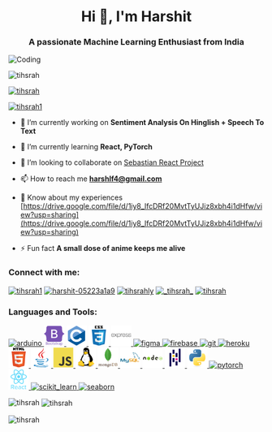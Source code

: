 <h1 align="center">Hi 👋, I'm Harshit</h1>
<h3 align="center">A passionate Machine Learning Enthusiast from India</h3>
<img align="centre" alt="Coding" width="400" src="https://blogger.googleusercontent.com/img/b/R29vZ2xl/AVvXsEiSnAtfWx-dO_L9iaD1WP5gPOut-FvOw76VWiNE-8QnZQNOYDAwCA12JpW5QB9In0-bcq1Q56ENVDvLPoi7jiagnJfVhAc4x944G0dFprIWgGgFFzXsOLNYY2zaBsJdZ0-bwazGvK7n2ochIz2DKs5OkHtA0FASI81xVRH6RLnAyN7z7-JcXrFBMswC/s320/ezgif-5-55ea29d673.gif">

<p align="left"> <img src="https://komarev.com/ghpvc/?username=tihsrah&label=Profile%20views&color=0e75b6&style=flat" alt="tihsrah" /> </p>

<p align="left"> <a href="https://github.com/ryo-ma/github-profile-trophy"><img src="https://github-profile-trophy.vercel.app/?username=tihsrah" alt="tihsrah" /></a> </p>

<p align="left"> <a href="https://twitter.com/tihsrah1" target="blank"><img src="https://img.shields.io/twitter/follow/tihsrah1?logo=twitter&style=for-the-badge" alt="tihsrah1" /></a> </p>

- 🔭 I’m currently working on **Sentiment Analysis On Hinglish + Speech To Text**

- 🌱 I’m currently learning **React, PyTorch**

- 👯 I’m looking to collaborate on [Sebastian React Project](https://github.com/Tihsrah/Sebastian.git)

- 📫 How to reach me **harshlf4@gmail.com**

- 📄 Know about my experiences [https://drive.google.com/file/d/1iy8_lfcDRf20MvtTyUJiz8xbh4i1dHfw/view?usp=sharing](https://drive.google.com/file/d/1iy8_lfcDRf20MvtTyUJiz8xbh4i1dHfw/view?usp=sharing)

- ⚡ Fun fact **A small dose of anime keeps me alive**

<h3 align="left">Connect with me:</h3>
<p align="left">
<a href="https://twitter.com/tihsrah1" target="blank"><img align="center" src="https://raw.githubusercontent.com/rahuldkjain/github-profile-readme-generator/master/src/images/icons/Social/twitter.svg" alt="tihsrah1" height="30" width="40" /></a>
<a href="https://linkedin.com/in/harshit-05223a1a9" target="blank"><img align="center" src="https://raw.githubusercontent.com/rahuldkjain/github-profile-readme-generator/master/src/images/icons/Social/linked-in-alt.svg" alt="harshit-05223a1a9" height="30" width="40" /></a>
<a href="https://kaggle.com/tihsrahly" target="blank"><img align="center" src="https://raw.githubusercontent.com/rahuldkjain/github-profile-readme-generator/master/src/images/icons/Social/kaggle.svg" alt="tihsrahly" height="30" width="40" /></a>
<a href="https://instagram.com/_tihsrah_" target="blank"><img align="center" src="https://raw.githubusercontent.com/rahuldkjain/github-profile-readme-generator/master/src/images/icons/Social/instagram.svg" alt="_tihsrah_" height="30" width="40" /></a>
<a href="https://www.leetcode.com/tihsrah" target="blank"><img align="center" src="https://raw.githubusercontent.com/rahuldkjain/github-profile-readme-generator/master/src/images/icons/Social/leet-code.svg" alt="tihsrah" height="30" width="40" /></a>
</p>

<h3 align="left">Languages and Tools:</h3>
<p align="left"> <a href="https://www.arduino.cc/" target="_blank" rel="noreferrer"> <img src="https://cdn.worldvectorlogo.com/logos/arduino-1.svg" alt="arduino" width="40" height="40"/> </a> <a href="https://getbootstrap.com" target="_blank" rel="noreferrer"> <img src="https://raw.githubusercontent.com/devicons/devicon/master/icons/bootstrap/bootstrap-plain-wordmark.svg" alt="bootstrap" width="40" height="40"/> </a> <a href="https://www.cprogramming.com/" target="_blank" rel="noreferrer"> <img src="https://raw.githubusercontent.com/devicons/devicon/master/icons/c/c-original.svg" alt="c" width="40" height="40"/> </a> <a href="https://www.w3schools.com/css/" target="_blank" rel="noreferrer"> <img src="https://raw.githubusercontent.com/devicons/devicon/master/icons/css3/css3-original-wordmark.svg" alt="css3" width="40" height="40"/> </a> <a href="https://expressjs.com" target="_blank" rel="noreferrer"> <img src="https://raw.githubusercontent.com/devicons/devicon/master/icons/express/express-original-wordmark.svg" alt="express" width="40" height="40"/> </a> <a href="https://www.figma.com/" target="_blank" rel="noreferrer"> <img src="https://www.vectorlogo.zone/logos/figma/figma-icon.svg" alt="figma" width="40" height="40"/> </a> <a href="https://firebase.google.com/" target="_blank" rel="noreferrer"> <img src="https://www.vectorlogo.zone/logos/firebase/firebase-icon.svg" alt="firebase" width="40" height="40"/> </a> <a href="https://git-scm.com/" target="_blank" rel="noreferrer"> <img src="https://www.vectorlogo.zone/logos/git-scm/git-scm-icon.svg" alt="git" width="40" height="40"/> </a> <a href="https://heroku.com" target="_blank" rel="noreferrer"> <img src="https://www.vectorlogo.zone/logos/heroku/heroku-icon.svg" alt="heroku" width="40" height="40"/> </a> <a href="https://www.w3.org/html/" target="_blank" rel="noreferrer"> <img src="https://raw.githubusercontent.com/devicons/devicon/master/icons/html5/html5-original-wordmark.svg" alt="html5" width="40" height="40"/> </a> <a href="https://www.java.com" target="_blank" rel="noreferrer"> <img src="https://raw.githubusercontent.com/devicons/devicon/master/icons/java/java-original.svg" alt="java" width="40" height="40"/> </a> <a href="https://developer.mozilla.org/en-US/docs/Web/JavaScript" target="_blank" rel="noreferrer"> <img src="https://raw.githubusercontent.com/devicons/devicon/master/icons/javascript/javascript-original.svg" alt="javascript" width="40" height="40"/> </a> <a href="https://www.linux.org/" target="_blank" rel="noreferrer"> <img src="https://raw.githubusercontent.com/devicons/devicon/master/icons/linux/linux-original.svg" alt="linux" width="40" height="40"/> </a> <a href="https://www.mongodb.com/" target="_blank" rel="noreferrer"> <img src="https://raw.githubusercontent.com/devicons/devicon/master/icons/mongodb/mongodb-original-wordmark.svg" alt="mongodb" width="40" height="40"/> </a> <a href="https://www.mysql.com/" target="_blank" rel="noreferrer"> <img src="https://raw.githubusercontent.com/devicons/devicon/master/icons/mysql/mysql-original-wordmark.svg" alt="mysql" width="40" height="40"/> </a> <a href="https://nodejs.org" target="_blank" rel="noreferrer"> <img src="https://raw.githubusercontent.com/devicons/devicon/master/icons/nodejs/nodejs-original-wordmark.svg" alt="nodejs" width="40" height="40"/> </a> <a href="https://pandas.pydata.org/" target="_blank" rel="noreferrer"> <img src="https://raw.githubusercontent.com/devicons/devicon/2ae2a900d2f041da66e950e4d48052658d850630/icons/pandas/pandas-original.svg" alt="pandas" width="40" height="40"/> </a> <a href="https://www.python.org" target="_blank" rel="noreferrer"> <img src="https://raw.githubusercontent.com/devicons/devicon/master/icons/python/python-original.svg" alt="python" width="40" height="40"/> </a> <a href="https://pytorch.org/" target="_blank" rel="noreferrer"> <img src="https://www.vectorlogo.zone/logos/pytorch/pytorch-icon.svg" alt="pytorch" width="40" height="40"/> </a> <a href="https://reactjs.org/" target="_blank" rel="noreferrer"> <img src="https://raw.githubusercontent.com/devicons/devicon/master/icons/react/react-original-wordmark.svg" alt="react" width="40" height="40"/> </a> <a href="https://scikit-learn.org/" target="_blank" rel="noreferrer"> <img src="https://upload.wikimedia.org/wikipedia/commons/0/05/Scikit_learn_logo_small.svg" alt="scikit_learn" width="40" height="40"/> </a> <a href="https://seaborn.pydata.org/" target="_blank" rel="noreferrer"> <img src="https://seaborn.pydata.org/_images/logo-mark-lightbg.svg" alt="seaborn" width="40" height="40"/> </a> </p>

<p><img align="left" src="https://github-readme-stats.vercel.app/api/top-langs?username=tihsrah&show_icons=true&locale=en&layout=compact" alt="tihsrah" /></p>

<p>&nbsp;<img align="center" src="https://github-readme-stats.vercel.app/api?username=tihsrah&show_icons=true&locale=en" alt="tihsrah" /></p>

<p><img align="center" src="https://github-readme-streak-stats.herokuapp.com/?user=tihsrah&" alt="tihsrah" /></p>
